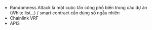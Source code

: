- Randomness Attack là một cuộc tấn công phổ biến trong các dự án (White list,..) / smart contract cần dùng số ngẫu nhiên 
- Chainlink VRF
- API3 
